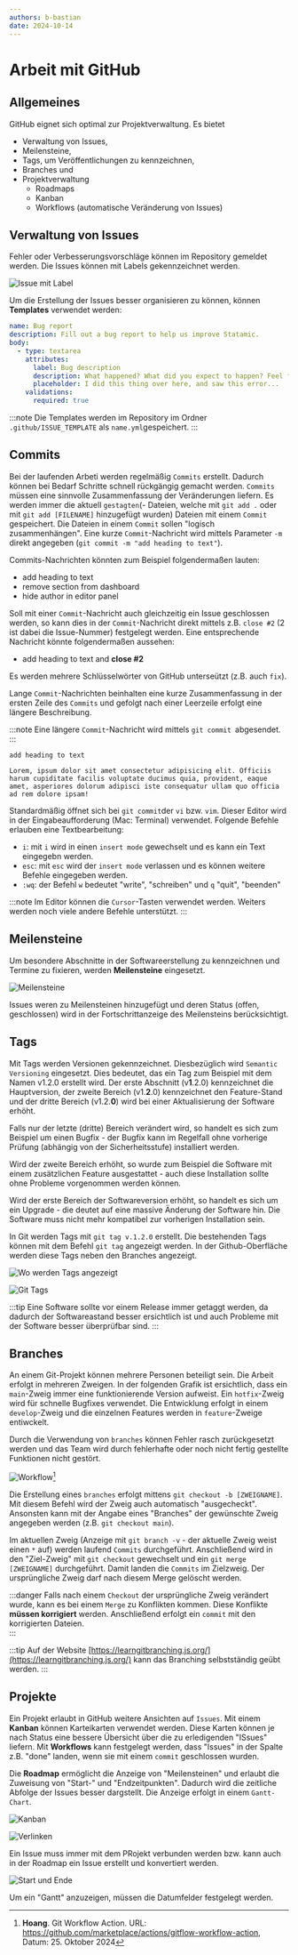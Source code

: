 ```yaml
---
authors: b-bastian
date: 2024-10-14
---
```


# Arbeit mit GitHub

## Allgemeines

GitHub eignet sich optimal zur Projektverwaltung. Es bietet

<!-- truncate -->

- Verwaltung von Issues,
- Meilensteine,
- Tags, um Veröffentlichungen zu kennzeichnen,
- Branches und
- Projektverwaltung
  - Roadmaps
  - Kanban
  - Workflows (automatische Veränderung von Issues)

## Verwaltung von Issues

Fehler oder Verbesserungsvorschläge können im Repository gemeldet werden. Die Issues können mit Labels gekennzeichnet werden.

![Issue mit Label](./issue-label.png)

Um die Erstellung der Issues besser organisieren zu können, können **Templates** verwendet werden:

```yml
name: Bug report
description: Fill out a bug report to help us improve Statamic.
body:
  - type: textarea
    attributes:
      label: Bug description
      description: What happened? What did you expect to happen? Feel free to drop any screenshots in here.
      placeholder: I did this thing over here, and saw this error...
    validations:
      required: true
```

:::note
Die Templates werden im Repository im Ordner `.github/ISSUE_TEMPLATE` als `name.yml`gespeichert.
:::

## Commits

Bei der laufenden Arbeti werden regelmäßig `Commits` erstellt. Dadurch können bei Bedarf Schritte schnell rückgängig gemacht werden. `Commits` müssen eine sinnvolle Zusammenfassung der Veränderungen liefern. Es werden immer die aktuell `gestagten`(- Dateien, welche mit `git add .` oder mit `git add [FILENAME]` hinzugefügt wurden) Dateien mit einem `Commit` gespeichert. Die Dateien in einem `Commit` sollen "logisch zusammenhängen". Eine kurze `Commit`-Nachricht wird mittels Parameter `-m` direkt angegeben (`git commit -m "add heading to text"`).

Commits-Nachrichten könnten zum Beispiel folgendermaßen lauten:

- add heading to text
- remove section from dashboard
- hide author in editor panel

Soll mit einer `Commit`-Nachricht auch gleichzeitig ein Issue geschlossen werden, so kann dies in der `Commit`-Nachricht direkt mittels z.B. `close #2` (2 ist dabei die Issue-Nummer) festgelegt werden. Eine entsprechende Nachricht könnte folgendermaßen aussehen:

- add heading to text and **close #2**

Es werden mehrere Schlüsselwörter von GitHub unterseützt (z.B. auch `fix`).

Lange `Commit`-Nachrichten beinhalten eine kurze Zusammenfassung in der ersten Zeile des `Commits` und gefolgt nach einer Leerzeile erfolgt eine längere Beschreibung.

:::note
Eine längere `Commit`-Nachricht wird mittels `git commit `abgesendet.
:::

```
add heading to text

Lorem, ipsum dolor sit amet consectetur adipisicing elit. Officiis harum cupiditate facilis voluptate ducimus quia, provident, eaque amet, asperiores dolorum adipisci iste consequatur ullam quo officia ad rem dolore ipsam!
```

Standardmäßig öffnet sich bei `git commit`der `vi` bzw. `vim`. Dieser Editor wird in der Eingabeaufforderung (Mac: Terminal) verwendet. Folgende Befehle erlauben eine Textbearbeitung:

- `i`: mit `i` wird in einen `insert mode` gewechselt und es kann ein Text eingegebn werden.
- `esc`: mit `esc` wird der `insert mode` verlassen und es können weitere Befehle eingegeben werden.
- `:wq`: der Befehl `w` bedeutet "write", "schreiben" und `q` "quit", "beenden"

:::note
Im Editor können die `Cursor`-Tasten verwendet werden. Weiters werden noch viele andere Befehle unterstützt.
:::

## Meilensteine

Um besondere Abschnitte in der Softwareerstellung zu kennzeichnen und Termine zu fixieren, werden **Meilensteine** eingesetzt.

![Meilensteine](./milestones.png)

Issues weren zu Meilensteinen hinzugefügt und deren Status (offen, geschlossen) wird in der Fortschrittanzeige des Meilensteins berücksichtigt.

## Tags

Mit Tags werden Versionen gekennzeichnet. Diesbezüglich wird `Semantic Versioning` eingesetzt. Dies bedeutet, das ein Tag zum Beispiel mit dem Namen v1.2.0 erstellt wird. Der erste Abschnitt (v**1**.2.0) kennzeichnet die Hauptversion, der zweite Bereich (v1.**2**.0) kennzeichnet den Feature-Stand und der dritte Bereich (v1.2.**0**) wird bei einer Aktualisierung der Software erhöht.

Falls nur der letzte (dritte) Bereich verändert wird, so handelt es sich zum Beispiel um einen Bugfix - der Bugfix kann im Regelfall ohne vorherige Prüfung (abhängig von der Sicherheitsstufe) installiert werden.

Wird der zweite Bereich erhöht, so wurde zum Beispiel die Software mit einem zusätzlichen Feature ausgestattet - auch diese Installation sollte ohne Probleme vorgenommen werden können.

Wird der erste Bereich der Softwareversion erhöht, so handelt es sich um ein Upgrade - die deutet auf eine massive Änderung der Software hin. Die Software muss nicht mehr kompatibel zur vorherigen Installation sein.

In Git werden Tags mit `git tag v.1.2.0` erstellt. Die bestehenden Tags können mit dem Befehl `git tag` angezeigt werden. In der Github-Oberfläche werden diese Tags neben den Branches angezeigt.

![Wo werden Tags angezeigt](./wo-git-tags.png)

![Git Tags](./tags.png)

:::tip
Eine Software sollte vor einem Release immer getaggt werden, da dadurch der Softwareastand besser ersichtlich ist und auch Probleme mit der Software besser überprüfbar sind.
:::

## Branches

An einem Git-Projekt können mehrere Personen beteiligt sein. Die Arbeit erfolgt in mehreren Zweigen. In der folgenden Grafik ist ersichtlich, dass ein `main`-Zweig immer eine funktionierende Version aufweist. Ein `hotfix`-Zweig wird für schnelle Bugfixes verwendet. Die Entwicklung erfolgt in einem `develop`-Zweig und die einzelnen Features werden in `feature`-Zweige entiwckelt.

Durch die Verwendung von `branches` können Fehler rasch zurückgesetzt werden und das Team wird durch fehlerhafte oder noch nicht fertig gestellte Funktionen nicht gestört.

![Workflow](./git-workflow.svg)[^1]

Die Erstellung eines `branches` erfolgt mittens `git checkout -b [ZWEIGNAME]`. Mit diesem Befehl wird der Zweig auch automatisch "ausgecheckt". Ansonsten kann mit der Angabe eines "Branches" der gewünschte Zweig angegeben werden (z.B. `git checkout main`).

Im aktuellen Zweig (Anzeige mit `git branch -v` - der aktuelle Zweig weist einen `*` auf) werden laufend `Commits` durchgeführt. Anschließend wird in den "Ziel-Zweig" mit `git checkout` gewechselt und ein `git merge [ZWEIGNAME]` durchgeführt. Damit landen die `Commits` im Zielzweig. Der ursprüngliche Zweig darf nach diesem Merge gelöscht werden.

:::danger
Falls nach einem `Checkout` der ursprüngliche Zweig verändert wurde, kann es bei einem `Merge` zu Konflikten kommen. Diese Konflikte **müssen korrigiert** werden. Anschließend erfolgt ein `commit` mit den korrigierten Dateien.  
:::

:::tip
Auf der Website [https://learngitbranching.js.org/](https://learngitbranching.js.org/) kann das Branching selbstständig geübt werden.
:::

## Projekte

Ein Projekt erlaubt in GitHub weitere Ansichten auf `Issues`. Mit einem **Kanban** können Karteikarten verwendet werden. Diese Karten können je nach Status eine bessere Übersicht über die zu erledigenden "ISsues" liefern. Mit **Workflows** kann festgelegt werden, dass "Issues" in der Spalte z.B. "done" landen, wenn sie mit einem `commit` geschlossen wurden.

Die **Roadmap** ermöglicht die Anzeige von "Meilensteinen" und erlaubt die Zuweisung von "Start-" und "Endzeitpunkten". Dadurch wird die zeitliche Abfolge der Issues besser dargstellt. Die Anzeige erfolgt in einem `Gantt-Chart`.

![Kanban](./git-kanban-issue.png)

![Verlinken](./git-issue-verlinken.png)

Ein Issue muss immer mit dem PRojekt verbunden werden bzw. kann auch in der Roadmap ein Issue erstellt und konvertiert werden.

![Start und Ende](./git-roadmap-start-end.png)

Um ein "Gantt" anzuzeigen, müssen die Datumfelder festgelegt werden.

[^1]: **Hoang**. Git Workflow Action. URL: https://github.com/marketplace/actions/gitflow-workflow-action, Datum: 25. Oktober 2024

